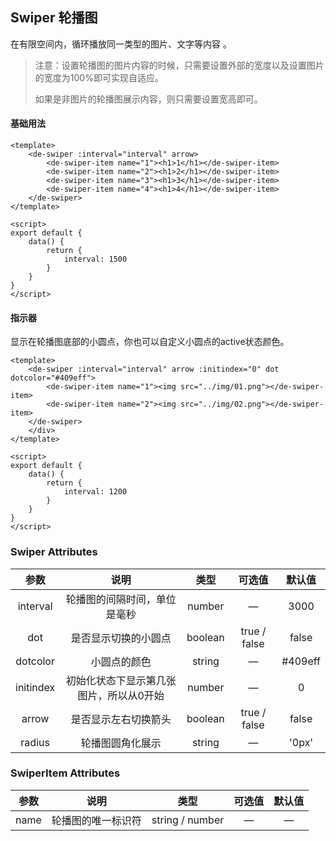## Swiper 轮播图

 在有限空间内，循环播放同一类型的图片、文字等内容 。

>注意：设置轮播图的图片内容的时候，只需要设置外部的宽度以及设置图片的宽度为100%即可实现自适应。
>
>如果是非图片的轮播图展示内容，则只需要设置宽高即可。

#### 基础用法

<swiper-exam1></swiper-exam1>

```vue
<template>
	<de-swiper :interval="interval" arrow>
		<de-swiper-item name="1"><h1>1</h1></de-swiper-item>
		<de-swiper-item name="2"><h1>2</h1></de-swiper-item>
		<de-swiper-item name="3"><h1>3</h1></de-swiper-item>
		<de-swiper-item name="4"><h1>4</h1></de-swiper-item>
	</de-swiper>
</template>

<script>
export default {
	data() {
		return {
			interval: 1500
		}
	}
}
</script>
```

#### 指示器

显示在轮播图底部的小圆点，你也可以自定义小圆点的active状态颜色。

<swiper-exam2></swiper-exam2>

```vue
<template>
	<de-swiper :interval="interval" arrow :initindex="0" dot dotcolor="#409eff">
		<de-swiper-item name="1"><img src="../img/01.png"></de-swiper-item>
		<de-swiper-item name="2"><img src="../img/02.png"></de-swiper-item>
	</de-swiper>
	</div>
</template>

<script>
export default {
	data() {
		return {
			interval: 1200
		}
	}
}
</script>
```

### Swiper Attributes

|   参数    |                  说明                   |  类型   |    可选值    | 默认值  |
| :-------: | :-------------------------------------: | :-----: | :----------: | :-----: |
| interval  |      轮播图的间隔时间，单位是毫秒       | number  |      —       |  3000   |
|    dot    |          是否显示切换的小圆点           | boolean | true / false |  false  |
| dotcolor  |              小圆点的颜色               | string  |      —       | #409eff |
| initindex | 初始化状态下显示第几张图片，所以从0开始 | number  |      —       |    0    |
|   arrow   |          是否显示左右切换箭头           | boolean | true / false |  false  |
|  radius   |            轮播图圆角化展示             | string  |      —       |  '0px'  |





### SwiperItem  Attributes

| 参数 |        说明        |      类型       | 可选值 | 默认值 |
| :--: | :----------------: | :-------------: | :----: | :----: |
| name | 轮播图的唯一标识符 | string / number |   —    |   —    |

